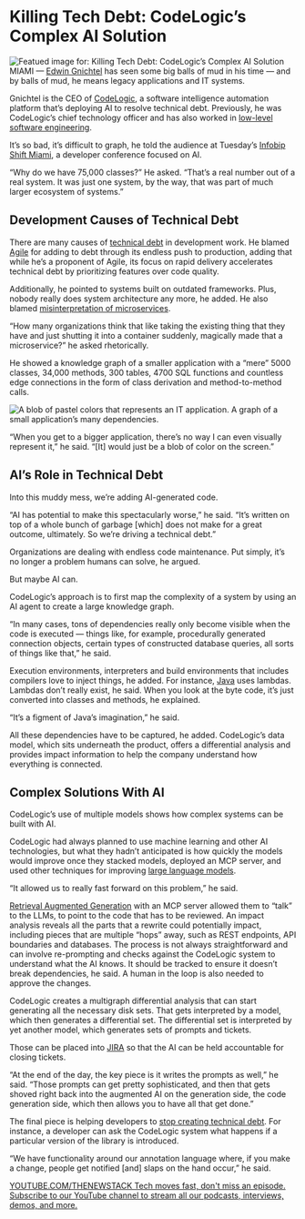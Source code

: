 # Killing Tech Debt: CodeLogic’s Complex AI Solution
![Featued image for: Killing Tech Debt: CodeLogic’s Complex AI Solution](https://cdn.thenewstack.io/media/2025/05/ef6452b5-tech-debt-mud-2-1024x576.jpg)
MIAMI — [Edwin Gnichtel](https://www.linkedin.com/in/ned-gnichtel-12039965/) has seen some big balls of mud in his time — and by balls of mud, he means legacy applications and IT systems.

Gnichtel is the CEO of [CodeLogic](https://codelogic.com/), a software intelligence automation platform that’s deploying AI to resolve technical debt. Previously, he was CodeLogic’s chief technology officer and has also worked in [low-level software engineering](https://www.technologyandstrategy.com/news/what-is-a-low-level-software-engineer).

It’s so bad, it’s difficult to graph, he told the audience at Tuesday’s [Infobip Shift Miami](https://shift.infobip.com/us/#hero), a developer conference focused on AI.

“Why do we have 75,000 classes?” He asked. “That’s a real number out of a real system. It was just one system, by the way, that was part of much larger ecosystem of systems.”

## Development Causes of Technical Debt
There are many causes of [technical debt](https://thenewstack.io/technical-debt-continues-to-mount-heres-how-to-solve-it/) in development work. He blamed [Agile](https://thenewstack.io/agile-reinvented-a-look-into-the-future/) for adding to debt through its endless push to production, adding that while he’s a proponent of Agile, its focus on rapid delivery accelerates technical debt by prioritizing features over code quality.

Additionally, he pointed to systems built on outdated frameworks. Plus, nobody really does system architecture any more, he added. He also blamed [misinterpretation of microservices](https://thenewstack.io/how-to-fail-at-microservices/).

“How many organizations think that like taking the existing thing that they have and just shutting it into a container suddenly, magically made that a microservice?” he asked rhetorically.

He showed a knowledge graph of a smaller application with a “mere” 5000 classes, 34,000 methods, 300 tables, 4700 SQL functions and countless edge connections in the form of class derivation and method-to-method calls.

![A blob of pastel colors that represents an IT application.](https://cdn.thenewstack.io/media/2025/05/3c9d92e6-code_debt_visualization.jpg)
A graph of a small application’s many dependencies.

“When you get to a bigger application, there’s no way I can even visually represent it,” he said. “[It] would just be a blob of color on the screen.”

## AI’s Role in Technical Debt
Into this muddy mess, we’re adding AI-generated code.

“AI has potential to make this spectacularly worse,” he said. “It’s written on top of a whole bunch of garbage [which] does not make for a great outcome, ultimately. So we’re driving a technical debt.”

Organizations are dealing with endless code maintenance. Put simply, it’s no longer a problem humans can solve, he argued.

But maybe AI can.

CodeLogic’s approach is to first map the complexity of a system by using an AI agent to create a large knowledge graph.

“In many cases, tons of dependencies really only become visible when the code is executed — things like, for example, procedurally generated connection objects, certain types of constructed database queries, all sorts of things like that,” he said.

Execution environments, interpreters and build environments that includes compilers love to inject things, he added. For instance, [Java](https://thenewstack.io/java-modernizes-new-tools-for-ai-and-quantum-age/) uses lambdas. Lambdas don’t really exist, he said. When you look at the byte code, it’s just converted into classes and methods, he explained.

“It’s a figment of Java’s imagination,” he said.

All these dependencies have to be captured, he added. CodeLogic’s data model, which sits underneath the product, offers a differential analysis and provides impact information to help the company understand how everything is connected.

## Complex Solutions With AI
CodeLogic’s use of multiple models shows how complex systems can be built with AI.

CodeLogic had always planned to use machine learning and other AI technologies, but what they hadn’t anticipated is how quickly the models would improve once they stacked models, deployed an MCP server, and used other techniques for improving [large language models](https://thenewstack.io/what-is-a-large-language-model/).

“It allowed us to really fast forward on this problem,” he said.

[Retrieval Augmented Generation](https://thenewstack.io/retrieval-augmented-generation-for-llms/) with an MCP server allowed them to “talk” to the LLMs, to point to the code that has to be reviewed. An impact analysis reveals all the parts that a rewrite could potentially impact, including pieces that are multiple “hops” away, such as REST endpoints, API boundaries and databases.
The process is not always straightforward and can involve re-prompting and checks against the CodeLogic system to understand what the AI knows. It should be tracked to ensure it doesn’t break dependencies, he said. A human in the loop is also needed to approve the changes.

CodeLogic creates a multigraph differential analysis that can start generating all the necessary disk sets. That gets interpreted by a model, which then generates a differential set. The differential set is interpreted by yet another model, which generates sets of prompts and tickets.

Those can be placed into [JIRA](https://thenewstack.io/why-developers-hate-jira-and-what-atlassian-is-doing-about-it/) so that the AI can be held accountable for closing tickets.

“At the end of the day, the key piece is it writes the prompts as well,” he said. “Those prompts can get pretty sophisticated, and then that gets shoved right back into the augmented AI on the generation side, the code generation side, which then allows you to have all that get done.”

The final piece is helping developers to [stop creating technical debt](https://thenewstack.io/stop-technical-debt-before-it-damages-your-company/). For instance, a developer can ask the CodeLogic system what happens if a particular version of the library is introduced.

“We have functionality around our annotation language where, if you make a change, people get notified [and] slaps on the hand occur,” he said.

[
YOUTUBE.COM/THENEWSTACK
Tech moves fast, don't miss an episode. Subscribe to our YouTube
channel to stream all our podcasts, interviews, demos, and more.
](https://youtube.com/thenewstack?sub_confirmation=1)